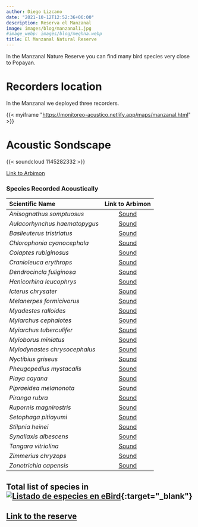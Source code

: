 ```yaml
---
author: Diego Lizcano
date: "2021-10-12T12:52:36+06:00"
description: Reserva el Manzanal
image: images/blog/manzanal1.jpg
#image_webp: images/blog/meghna.webp
title: El Manzanal Natural Reserve
---
```


In the Manzanal Nature Reserve you can find many bird species very close to Popayan.

# Recorders location

In the Manzanal we deployed three recorders.

{{< myiframe "https://monitoreo-acustico.netlify.app/maps/manzanal.html" >}}


# Acoustic Sondscape

{{< soundcloud 1145282332 >}}

[Link to Arbimon](https://arbimon.rfcx.org/project/destinos-awake/visualizer/rec/46355475)

### Species Recorded Acoustically


|__Scientific Name__| Link to Arbimon|
| :---        |     :----:   |
|_Anisognathus somptuosus_|	[Sound](	https://arbimon.rfcx.org/project/destinos-awake/visualizer/rec/45334953?gain=15	)|
|_Aulacorhynchus haematopygus_|	[Sound](	https://arbimon.rfcx.org/project/destinos-awake/visualizer/rec/46353208?gain=20	)|
|_Basileuterus tristriatus_|	[Sound](	https://arbimon.rfcx.org/project/destinos-awake/visualizer/rec/48080622?gain=25	)|
|_Chlorophonia cyanocephala_|	[Sound](	https://arbimon.rfcx.org/project/destinos-awake/visualizer/rec/46354922?gain=15	)|
|_Colaptes rubiginosus_|	[Sound](	https://arbimon.rfcx.org/project/destinos-awake/visualizer/rec/45127006?gain=20	)|
|_Cranioleuca erythrops_|	[Sound](	https://arbimon.rfcx.org/project/destinos-awake/visualizer/rec/45314543	)|
|_Dendrocincla fuliginosa_|	[Sound](	https://arbimon.rfcx.org/project/destinos-awake/visualizer/rec/45126168?gain=15	)|
|_Henicorhina leucophrys_|	[Sound](	https://arbimon.rfcx.org/project/destinos-awake/visualizer/rec/45351401/?gain=15	)|
|_Icterus chrysater_|	[Sound](	https://arbimon.rfcx.org/project/destinos-awake/visualizer/rec/45127670?gain=15	)|
|_Melanerpes formicivorus_|	[Sound](	https://arbimon.rfcx.org/project/destinos-awake/visualizer/rec/45126238?gain=20	)|
|_Myadestes ralloides_|	[Sound](	https://arbimon.rfcx.org/project/destinos-awake/visualizer/rec/45279435	)|
|_Myiarchus cephalotes_|	[Sound](	https://arbimon.rfcx.org/project/destinos-awake/visualizer/rec/45349820?gain=2	)|
|_Myiarchus tuberculifer_|	[Sound](	https://arbimon.rfcx.org/project/destinos-awake/visualizer/rec/45350640?gain=10	)|
|_Myioborus miniatus_|	[Sound](	https://arbimon.rfcx.org/project/destinos-awake/visualizer/rec/45314543	)|
|_Myiodynastes chrysocephalus_|	[Sound](	https://arbimon.rfcx.org/project/destinos-awake/visualizer/rec/45356471?gain=10	)|
|_Nyctibius griseus_|	[Sound](	https://arbimon.rfcx.org/project/destinos-awake/visualizer/rec/40727969/?gain=20	)|
|_Pheugopedius mystacalis_|	[Sound](	https://arbimon.rfcx.org/project/destinos-awake/visualizer/rec/45356671/?gain=15	)|
|_Piaya cayana_|	[Sound](	https://arbimon.rfcx.org/project/destinos-awake/visualizer/rec/45355852?gain=10	)|
|_Pipraeidea melanonota_|	[Sound](	https://arbimon.rfcx.org/project/destinos-awake/visualizer/rec/45349820?gain=22	)|
|_Piranga rubra_|	[Sound](	https://arbimon.rfcx.org/project/destinos-awake/visualizer/rec/45314662?gain=20	)|
|_Rupornis magnirostris_|	[Sound](	https://arbimon.rfcx.org/project/destinos-awake/visualizer/rec/45350803?gain=10	)|
|_Setophaga pitiayumi_|	[Sound](	https://arbimon.rfcx.org/project/destinos-awake/visualizer/rec/45335341?gain=15	)|
|_Stilpnia heinei_|	[Sound](	https://arbimon.rfcx.org/project/destinos-awake/visualizer/rec/45356682?gain=2	)|
|_Synallaxis albescens_|	[Sound](	https://arbimon.rfcx.org/project/destinos-awake/visualizer/rec/45106391?gain=25	)|
|_Tangara vitriolina_|	[Sound](	https://arbimon.rfcx.org/project/destinos-awake/visualizer/rec/45350719?gain=15	)|
|_Zimmerius chryzops_|	[Sound](	https://arbimon.rfcx.org/project/destinos-awake/visualizer/rec/40727980?gain=20	)|
|_Zonotrichia capensis_|	[Sound](	https://arbimon.rfcx.org/project/destinos-awake/visualizer/rec/40727980?gain=200	)|




## Total list of species in[![Listado de especies en eBird](/images/blog/Logo_ebird.png "El Manzanal eBird hotspot")](https://ebird.org/colombia/hotspot/L11432011){:target="_blank"}






## [Link to the reserve](https://www.facebook.com/Reserva-Natural-El-Manzanal-175050607966368)






